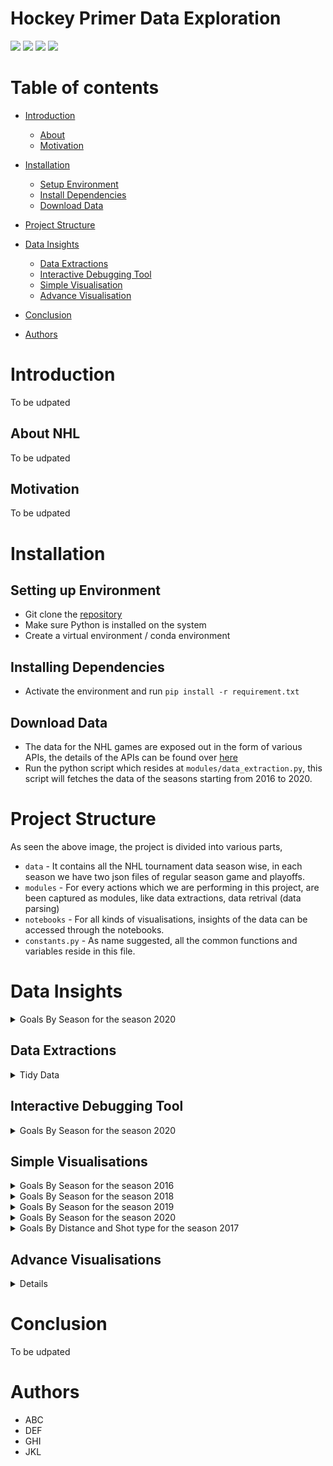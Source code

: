# Hockey Primer Data Exploration

![](https://img.shields.io/badge/Python-14354C?style=for-the-badge&logo=python&logoColor=white)
![](https://img.shields.io/badge/Made%20with-Jupyter-orange?style=for-the-badge&logo=Jupyter)
![](https://img.shields.io/badge/Markdown-000000?style=for-the-badge&logo=markdown&logoColor=white)
![](https://img.shields.io/badge/Version-1.0.0-green)


Table of contents
=================

<!--ts-->
   * [Introduction](#introduction)
     * [About](#about)
     * [Motivation](#motivation)
   * [Installation](#installation)
      * [Setup Environment](#setup-environment)
      * [Install Dependencies](#install-dependencies)
      * [Download Data](#download-data)
   * [Project Structure](#project-structure)

   * [Data Insights](#dependency)
     * [Data Extractions](#docker)
     * [Interactive Debugging Tool](#docker)
     * [Simple Visualisation](#local)
     * [Advance Visualisation](#public)

   * [Conclusion](#conclusion)
   * [Authors](#authors)
<!--te-->

# Introduction

To be udpated

## About NHL

To be udpated

## Motivation

To be udpated

# Installation

## Setting up Environment
- Git clone the [repository](git@github.com:amandalmia14/hockey-primer-1.git)
- Make sure Python is installed on the system
- Create a virtual environment / conda environment

## Installing Dependencies
- Activate the environment and run `pip install -r requirement.txt`

## Download Data
- The data for the NHL games are exposed out in the form of various APIs, the details of the APIs can be found over 
[here](https://gitlab.com/dword4/nhlapi)
- Run the python script which resides at `modules/data_extraction.py`, this script will fetches the data of the seasons
starting from 2016 to 2020. 


# Project Structure

As seen the above image, the project is divided into various parts, 
- `data` - It contains all the NHL tournament data season wise, in each season we have two json files of regular season 
game and playoffs. 
- `modules` - For every actions which we are performing in this project, are been captured as modules, like data 
extractions, data retrival (data parsing)
- `notebooks` - For all kinds of visualisations, insights of the data can be accessed through the notebooks. 
- `constants.py` - As name suggested, all the common functions and variables reside in this file.

# Data Insights

<details>
<summary>Goals By Season for the season 2020</summary>
     <h4>Insights</h4>
     To be add here. 
     <img src="figures/df.png">
</details>

## Data Extractions

<details>
<summary>Tidy Data</summary>
     <h4>Insights</h4>
     There are too much of information available from the NHL API at this moment not all informations are useful, based 
     on the project we take the relevant data out from the nested json and created a single tabular structure aka
     Dataframe. Below is a glimpse of the tody data which we extracted. 

     ```
     TODO
     Discuss how you could add the actual strength information (i.e. 5 on 4, etc.) to both shots and goals, given the 
     other event types (beyond just shots and goals) and features available.
     In a few sentences, discuss at least 3 additional features you could consider creating from the data available in 
     this dataset. We’re not looking for any particular answers, but if you need some inspiration, could a shot or 
     goal be classified as a rebound/shot off the rush (explain how you’d determine these!)
     ```

<img src="figures/df.png">
</details>


## Interactive Debugging Tool

<details>
<summary>Goals By Season for the season 2020</summary>
     <h4>Insights</h4>
     To be add here. 
     <img src="figures/idt.png"/>
</details>


## Simple Visualisations

<details>
<summary>Goals By Season for the season 2016</summary>
     <h4>Insights</h4>
     To be add here.   
     <img src="figures/figure_1_goals_by_shot_type_2016.png"/>
</details>

<details>
<summary>Goals By Season for the season 2018</summary>
     <h4>Insights</h4>
     To be add here. 
     <img src="figures/figure_2_goal_by_distance2018.png"/>
</details>

<details>
<summary>Goals By Season for the season 2019</summary>
     <h4>Insights</h4>
     To be add here. 
     <img src="figures/figure_2_goal_by_distance2019.png"/>
</details>

<details>
<summary>Goals By Season for the season 2020</summary>
     <h4>Insights</h4>
     To be add here. 
     <img src="figures/figure_2_goal_by_distance2020.png"/>
</details>

<details>
<summary>Goals By Distance and Shot type for the season 2017</summary>
     <h4>Insights</h4>
     To be add here. 
     <img src="figures/figure_3_goals_by_distance_and_shot_type2017.png"/>
</details>

## Advance Visualisations 

<details>
<summary>Details</summary>
     <h4>Insights</h4>
     To be add here. 
     <img src="figures/figure_3_goals_by_distance_and_shot_type2017.png"/>
</details>

# Conclusion

To be udpated

# Authors
- ABC 
- DEF
- GHI
- JKL



